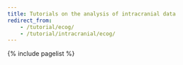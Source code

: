 ```yaml
---
title: Tutorials on the analysis of intracranial data
redirect_from:
    - /tutorial/ecog/
    - /tutorial/intracranial/ecog/
---
```


{% include pagelist %}
